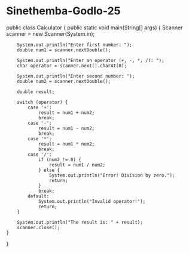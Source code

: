 # Sinethemba-Godlo-25
public class Calculator {
    public static void main(String[] args) {
        Scanner scanner = new Scanner(System.in);
        
        System.out.println("Enter first number: ");
        double num1 = scanner.nextDouble();
        
        System.out.println("Enter an operator (+, -, *, /): ");
        char operator = scanner.next().charAt(0);
        
        System.out.println("Enter second number: ");
        double num2 = scanner.nextDouble();
        
        double result;
        
        switch (operator) {
            case '+':
                result = num1 + num2;
                break;
            case '-':
                result = num1 - num2;
                break;
            case '*':
                result = num1 * num2;
                break;
            case '/':
                if (num2 != 0) {
                    result = num1 / num2;
                } else {
                    System.out.println("Error! Division by zero.");
                    return;
                }
                break;
            default:
                System.out.println("Invalid operator!");
                return;
        }
        
        System.out.println("The result is: " + result);
        scanner.close();
    }
}
